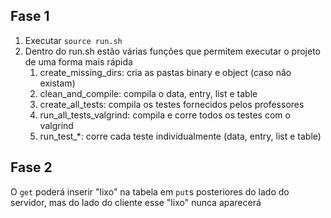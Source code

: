 ## Fase 1
1. Executar `source run.sh`
2. Dentro do run.sh estão várias funções que permitem executar o projeto de uma forma mais rápida
    1. create_missing_dirs: cria as pastas binary e object (caso não existam)
    2. clean_and_compile: compila o data, entry, list e table
    3. create_all_tests: compila os testes fornecidos pelos professores
    4. run_all_tests_valgrind: compila e corre todos os testes com o valgrind
    5. run_test_*: corre cada teste individualmente (data, entry, list e table)

## Fase 2
O `get` poderá inserir "lixo" na tabela em `put`s posteriores do lado do servidor, mas do lado do cliente esse "lixo" nunca aparecerá